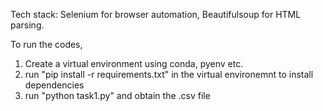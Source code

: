Tech stack: Selenium for browser automation, Beautifulsoup for HTML parsing.

To run the codes, 
1. Create a virtual environment using conda, pyenv etc.
2. run "pip install -r requirements.txt" in the virtual environemnt to install dependencies
3. run "python task1.py" and obtain the .csv file
